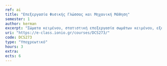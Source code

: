 ```yaml
---
ref: ai
title: "Επεξεργασία Φυσικής Γλώσσας και Μηχανική Μάθηση"
semester: 1
author: kerman  
excerpt: "Σώματα κειμένου, στατιστική επεξεργασία σωμάτων κειμένου, εξόρυξη κειμενικής γνώσης, κατηγοριοποίηση και ομαδοποίηση σε κειμενικά δεδομένα, εξόρυξη γνώσης από κείμενα στον Ιστό, τεχνικές επεξεργασίας κειμένου στον Κοινωνικό Ιστό, ανάλυση συναισθήματος στον Ιστό, τεχνικές βαθιάς μάθησης στη γλωσσική τεχνολογία, συντακτική, σημασιολογική και πραγματολογική ανάλυση κειμένων και διαλόγων σε φυσική γλώσσα, αποσαφήνιση αμφίσημων λέξεων βάσει συμφραζομένων (context), αναγνώριση τμημάτων πληροφορίας σε κείμενο (information extraction)."
uri: "https://e-class.ionio.gr/courses/DCS273/"
code: DCS273
type: "Υποχρεωτικό"
hours: 3
extra:
ects: 6
---
```


